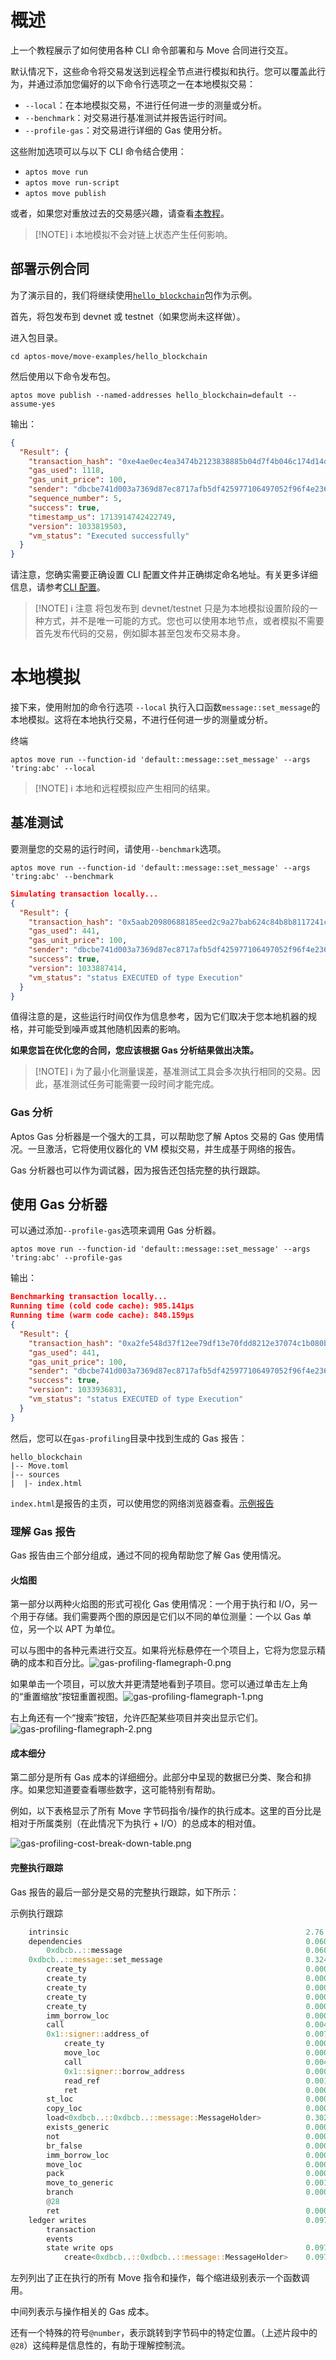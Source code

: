 # 概述

上一个教程展示了如何使用各种 CLI 命令部署和与 Move 合同进行交互。

默认情况下，这些命令将交易发送到远程全节点进行模拟和执行。您可以覆盖此行为，并通过添加您偏好的以下命令行选项之一在本地模拟交易：

- `--local`：在本地模拟交易，不进行任何进一步的测量或分析。
- `--benchmark`：对交易进行基准测试并报告运行时间。
- `--profile-gas`：对交易进行详细的 Gas 使用分析。

这些附加选项可以与以下 CLI 命令结合使用：

- `aptos move run`
- `aptos move run-script`
- `aptos move publish`

或者，如果您对重放过去的交易感兴趣，请查看[本教程](https://aptos.dev/en/build/cli/replay-past-transactions)。

> [!NOTE] ℹ️
> 本地模拟不会对链上状态产生任何影响。

## 部署示例合同

为了演示目的，我们将继续使用[`hello_blockchain`](https://github.com/aptos-labs/aptos-core/tree/main/aptos-move/move-examples/hello_blockchain)包作为示例。

首先，将包发布到 devnet 或 testnet（如果您尚未这样做）。

进入包目录。

```
cd aptos-move/move-examples/hello_blockchain
```

然后使用以下命令发布包。

```
aptos move publish --named-addresses hello_blockchain=default --assume-yes
```

输出：

```json
{
  "Result": {
    "transaction_hash": "0xe4ae0ec4ea3474b2123838885b04d7f4b046c174d14d7dc1c56916f2eb553bcf",
    "gas_used": 1118,
    "gas_unit_price": 100,
    "sender": "dbcbe741d003a7369d87ec8717afb5df425977106497052f96f4e236372f7dd5",
    "sequence_number": 5,
    "success": true,
    "timestamp_us": 1713914742422749,
    "version": 1033819503,
    "vm_status": "Executed successfully"
  }
}
```

请注意，您确实需要正确设置 CLI 配置文件并正确绑定命名地址。有关更多详细信息，请参考[CLI 配置](https://aptos.dev/en/build/cli/setup-cli)。

> [!NOTE] ℹ️ 注意
> 将包发布到 devnet/testnet 只是为本地模拟设置阶段的一种方式，并不是唯一可能的方式。您也可以使用本地节点，或者模拟不需要首先发布代码的交易，例如脚本甚至包发布交易本身。

# 本地模拟

接下来，使用附加的命令行选项 `--local` 执行入口函数`message::set_message`的本地模拟。这将在本地执行交易，不进行任何进一步的测量或分析。

终端

```
aptos move run --function-id 'default::message::set_message' --args 'tring:abc' --local
```

> [!NOTE] ℹ️
> 本地和远程模拟应产生相同的结果。

## 基准测试

要测量您的交易的运行时间，请使用`--benchmark`选项。

```
aptos move run --function-id 'default::message::set_message' --args 'tring:abc' --benchmark
```

```json
Simulating transaction locally...
{
  "Result": {
    "transaction_hash": "0x5aab20980688185eed2c9a27bab624c84b8b8117241cd4a367ba2a012069f57b",
    "gas_used": 441,
    "gas_unit_price": 100,
    "sender": "dbcbe741d003a7369d87ec8717afb5df425977106497052f96f4e236372f7dd5",
    "success": true,
    "version": 1033887414,
    "vm_status": "status EXECUTED of type Execution"
  }
}
```

值得注意的是，这些运行时间仅作为信息参考，因为它们取决于您本地机器的规格，并可能受到噪声或其他随机因素的影响。

**如果您旨在优化您的合同，您应该根据 Gas 分析结果做出决策。**

> [!NOTE] ℹ️
> 为了最小化测量误差，基准测试工具会多次执行相同的交易。因此，基准测试任务可能需要一段时间才能完成。

### Gas 分析

Aptos Gas 分析器是一个强大的工具，可以帮助您了解 Aptos 交易的 Gas 使用情况。一旦激活，它将使用仪器化的 VM 模拟交易，并生成基于网络的报告。

Gas 分析器也可以作为调试器，因为报告还包括完整的执行跟踪。

## 使用 Gas 分析器

可以通过添加`--profile-gas`选项来调用 Gas 分析器。

```
aptos move run --function-id 'default::message::set_message' --args 'tring:abc' --profile-gas
```

输出：

```json
Benchmarking transaction locally...
Running time (cold code cache): 985.141µs
Running time (warm code cache): 848.159µs
{
  "Result": {
    "transaction_hash": "0xa2fe548d37f12ee79df13e70fdd8212e37074c1b080b89b7d92e82550684ecdb",
    "gas_used": 441,
    "gas_unit_price": 100,
    "sender": "dbcbe741d003a7369d87ec8717afb5df425977106497052f96f4e236372f7dd5",
    "success": true,
    "version": 1033936831,
    "vm_status": "status EXECUTED of type Execution"
  }
}
```

然后，您可以在`gas-profiling`目录中找到生成的 Gas 报告：

```file
hello_blockchain
|-- Move.toml
|-- sources
|  |- index.html
```

`index.html`是报告的主页，可以使用您的网络浏览器查看。[示例报告](https://aptos.dev/gas-profiling/sample-report/index.html)

### 理解 Gas 报告

Gas 报告由三个部分组成，通过不同的视角帮助您了解 Gas 使用情况。

#### 火焰图

第一部分以两种火焰图的形式可视化 Gas 使用情况：一个用于执行和 I/O，另一个用于存储。我们需要两个图的原因是它们以不同的单位测量：一个以 Gas 单位，另一个以 APT 为单位。

可以与图中的各种元素进行交互。如果将光标悬停在一个项目上，它将为您显示精确的成本和百分比。![gas-profiling-flamegraph-0.png](https://aptos.dev/_next/image?url=%2F_next%2Fstatic%2Fmedia%2Fgas-profiling-flamegraph-0.5585dcd8.png&w=3840&q=75)

如果单击一个项目，可以放大并更清楚地看到子项目。您可以通过单击左上角的“重置缩放”按钮重置视图。![gas-profiling-flamegraph-1.png](https://aptos.dev/_next/image?url=%2F_next%2Fstatic%2Fmedia%2Fgas-profiling-flamegraph-1.c3df7f0a.png&w=3840&q=75)

右上角还有一个“搜索”按钮，允许匹配某些项目并突出显示它们。![gas-profiling-flamegraph-2.png](https://aptos.dev/_next/image?url=%2F_next%2Fstatic%2Fmedia%2Fgas-profiling-flamegraph-2.6b34bf98.png&w=3840&q=75)

#### 成本细分

第二部分是所有 Gas 成本的详细细分。此部分中呈现的数据已分类、聚合和排序。如果您知道要查看哪些数字，这可能特别有帮助。

例如，以下表格显示了所有 Move 字节码指令/操作的执行成本。这里的百分比是相对于所属类别（在此情况下为执行 + I/O）的总成本的相对值。

![gas-profiling-cost-break-down-table.png](https://aptos.dev/_next/image?url=%2F_next%2Fstatic%2Fmedia%2Fgas-profiling-cost-break-down-table.c7f4dc11.png&w=1080&q=75)

#### 完整执行跟踪

Gas 报告的最后一部分是交易的完整执行跟踪，如下所示：

示例执行跟踪

```rust
    intrinsic                                                     2.76        85.12%
    dependencies                                                  0.0607      1.87%
        0xdbcb..::message                                         0.0607      1.87%
    0xdbcb..::message::set_message                                0.32416     10.00%
        create_ty                                                 0.0004      0.01%
        create_ty                                                 0.0004      0.01%
        create_ty                                                 0.0004      0.01%
        create_ty                                                 0.0004      0.01%
        create_ty                                                 0.0008      0.02%
        imm_borrow_loc                                            0.00022     0.01%
        call                                                      0.00441     0.14%
        0x1::signer::address_of                                   0.007534    0.23%
            create_ty                                             0.0008      0.02%
            move_loc                                              0.000441    0.01%
            call                                                  0.004043    0.12%
            0x1::signer::borrow_address                           0.000735    0.02%
            read_ref                                              0.001295    0.04%
            ret                                                   0.00022     0.01%
        st_loc                                                    0.000441    0.01%
        copy_loc                                                  0.000854    0.03%
        load<0xdbcb..::0xdbcb..::message::MessageHolder>          0.302385    9.33%
        exists_generic                                            0.000919    0.03%
        not                                                       0.000588    0.02%
        br_false                                                  0.000441    0.01%
        imm_borrow_loc                                            0.00022     0.01%
        move_loc                                                  0.000441    0.01%
        pack                                                      0.000955    0.03%
        move_to_generic                                           0.001838    0.06%
        branch                                                    0.000294    0.01%
        @28
        ret                                                       0.00022     0.01%
    ledger writes                                                 0.097756    3.01%
        transaction
        events
        state write ops                                           0.097756    3.01%
            create<0xdbcb..::0xdbcb..::message::MessageHolder>    0.097756    3.01%
```

左列列出了正在执行的所有 Move 指令和操作，每个缩进级别表示一个函数调用。

中间列表示与操作相关的 Gas 成本。

还有一个特殊的符号`@number`，表示跳转到字节码中的特定位置。（上述片段中的`@28`）这纯粹是信息性的，有助于理解控制流。
